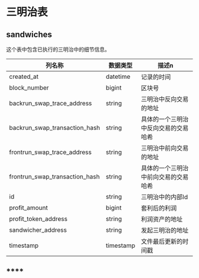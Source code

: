 # 三明治表

## **sandwiches**

这个表中包含已执行的三明治中的细节信息。

| **列名称**                   | **数据类型**  | **描述n**                                                 |
| --------------------------------- | --------- | --------------------------------------------------------------- |
| created\_at                       | datetime  | 记录的时间                                    |
| block\_number                     | bigint    | 区块号                                                    |
| backrun\_swap\_trace\_address     | string    | 三明治中反向交易的地址                  |
| backrun\_swap\_transaction\_hash  | string    | 具体的一个三明治中反向交易的交易哈希  |
| frontrun\_swap\_trace\_address    | string    | 三明治中前向交易的地址                 |
| frontrun\_swap\_transaction\_hash | string    | 具体的一个三明治中前向交易的交易哈希 |
| id                                | string    | 三明治中的内部Id                                    |
| profit\_amount                    | bigint    | 套利后的利润                               |
| profit\_token\_address            | string    | 利润资产的地址                                     |
| sandwicher\_address               | string    | 发起三明治的地址                                       |
| timestamp                         | timestamp | 文件最后更新的时间戳                     |

## \*\*\*\*
